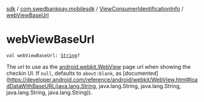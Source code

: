 [sdk](../../index.md) / [com.swedbankpay.mobilesdk](../index.md) / [ViewConsumerIdentificationInfo](index.md) / [webViewBaseUrl](./web-view-base-url.md)

# webViewBaseUrl

`val webViewBaseUrl: `[`String`](https://kotlinlang.org/api/latest/jvm/stdlib/kotlin/-string/index.html)`?`

The url to use as the [android.webkit.WebView](https://developer.android.com/reference/android/webkit/WebView.html) page url
when showing the checkin UI. If `null`, defaults to
`about:blank`, as [documented](https://developer.android.com/reference/android/webkit/WebView.html#loadDataWithBaseURL(java.lang.String, java.lang.String, java.lang.String, java.lang.String, java.lang.String)).

